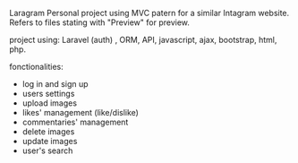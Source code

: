 Laragram
Personal project using MVC patern for a similar Intagram website.
Refers to files stating with "Preview" for preview.

project using: Laravel (auth) , ORM, API, javascript, ajax, bootstrap, html, php.

fonctionalities:
- log in and sign up
- users settings
- upload images
- likes' management (like/dislike)
- commentaries' management
- delete images
- update images
- user's search
